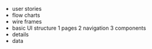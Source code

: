 * user stories
* flow charts
* wire frames
* basic UI structure
  1 pages
  2 navigation
  3 components
* details
* data
  